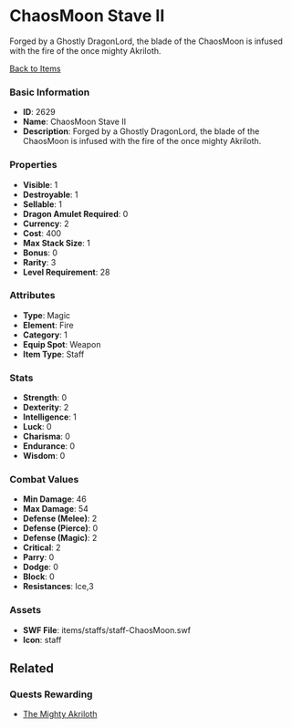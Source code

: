 # ChaosMoon Stave II

Forged by a Ghostly DragonLord, the blade of the ChaosMoon  is infused with the fire of the once mighty Akriloth.

[Back to Items](../items.md)

### Basic Information

- **ID**: 2629
- **Name**: ChaosMoon Stave II
- **Description**: Forged by a Ghostly DragonLord, the blade of the ChaosMoon  is infused with the fire of the once mighty Akriloth.

### Properties

- **Visible**: 1
- **Destroyable**: 1
- **Sellable**: 1
- **Dragon Amulet Required**: 0
- **Currency**: 2
- **Cost**: 400
- **Max Stack Size**: 1
- **Bonus**: 0
- **Rarity**: 3
- **Level Requirement**: 28

### Attributes

- **Type**: Magic
- **Element**: Fire
- **Category**: 1
- **Equip Spot**: Weapon
- **Item Type**: Staff

### Stats

- **Strength**: 0
- **Dexterity**: 2
- **Intelligence**: 1
- **Luck**: 0
- **Charisma**: 0
- **Endurance**: 0
- **Wisdom**: 0

### Combat Values

- **Min Damage**: 46
- **Max Damage**: 54
- **Defense (Melee)**: 2
- **Defense (Pierce)**: 0
- **Defense (Magic)**: 2
- **Critical**: 2
- **Parry**: 0
- **Dodge**: 0
- **Block**: 0
- **Resistances**: Ice,3

### Assets

- **SWF File**: items/staffs/staff-ChaosMoon.swf
- **Icon**: staff

## Related

### Quests Rewarding

- [The Mighty Akriloth](../quests/462-the-mighty-akriloth.md)


